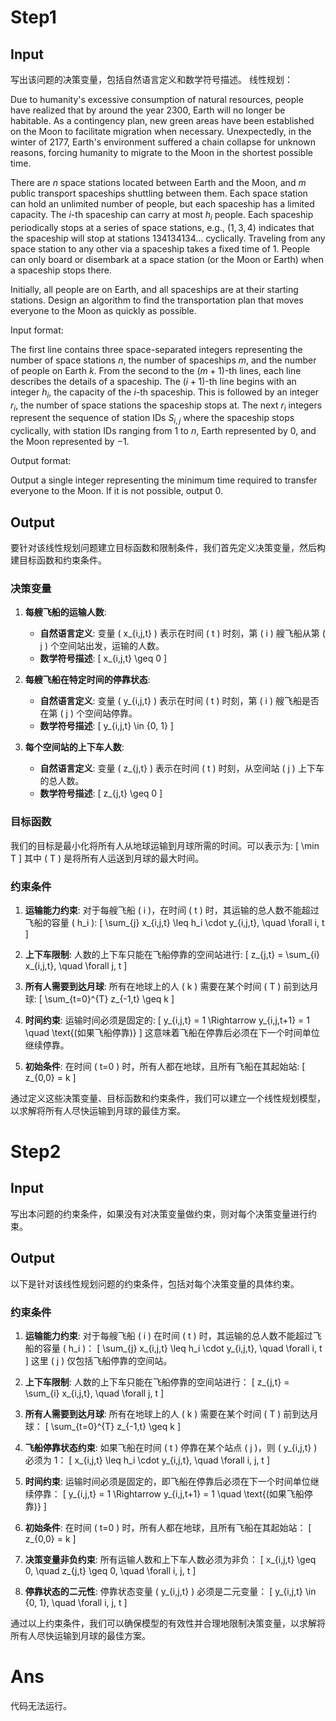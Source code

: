 # Step1

## Input

写出该问题的决策变量，包括自然语言定义和数学符号描述。
线性规划：

Due to humanity's excessive consumption of natural resources, people have realized that by around the year 2300, Earth will no longer be habitable.
As a contingency plan, new green areas have been established on the Moon to facilitate migration when necessary.
Unexpectedly, in the winter of 2177, Earth's environment suffered a chain collapse for unknown reasons, forcing humanity to migrate to the Moon in the shortest possible time.

There are $n$ space stations located between Earth and the Moon, and $m$ public transport spaceships shuttling between them.
Each space station can hold an unlimited number of people, but each spaceship has a limited capacity.
The $i$-th spaceship can carry at most $h_i$ people.
Each spaceship periodically stops at a series of space stations, e.g., $(1, 3, 4)$ indicates that the spaceship will stop at stations $134134134\ldots$ cyclically.
Traveling from any space station to any other via a spaceship takes a fixed time of $1$.
People can only board or disembark at a space station (or the Moon or Earth) when a spaceship stops there.

Initially, all people are on Earth, and all spaceships are at their starting stations.
Design an algorithm to find the transportation plan that moves everyone to the Moon as quickly as possible.

Input format:

The first line contains three space-separated integers representing the number of space stations $n$, the number of spaceships $m$, and the number of people on Earth $k$.
From the second to the $(m + 1)$-th lines, each line describes the details of a spaceship.
The $(i + 1)$-th line begins with an integer $h_i$, the capacity of the $i$-th spaceship.
This is followed by an integer $r_i$, the number of space stations the spaceship stops at.
The next $r_i$ integers represent the sequence of station IDs $S_{i,j}$ where the spaceship stops cyclically, with station IDs ranging from $1$ to $n$, Earth represented by $0$, and the Moon represented by $-1$.

Output format:

Output a single integer representing the minimum time required to transfer everyone to the Moon.
If it is not possible, output 0.

## Output

要针对该线性规划问题建立目标函数和限制条件，我们首先定义决策变量，然后构建目标函数和约束条件。

### 决策变量

1. **每艘飞船的运输人数**:
   - **自然语言定义**: 变量 \( x_{i,j,t} \) 表示在时间 \( t \) 时刻，第 \( i \) 艘飞船从第 \( j \) 个空间站出发，运输的人数。
   - **数学符号描述**:
     \[
     x_{i,j,t} \geq 0
     \]

2. **每艘飞船在特定时间的停靠状态**:
   - **自然语言定义**: 变量 \( y_{i,j,t} \) 表示在时间 \( t \) 时刻，第 \( i \) 艘飞船是否在第 \( j \) 个空间站停靠。
   - **数学符号描述**:
     \[
     y_{i,j,t} \in \{0, 1\}
     \]

3. **每个空间站的上下车人数**:
   - **自然语言定义**: 变量 \( z_{j,t} \) 表示在时间 \( t \) 时刻，从空间站 \( j \) 上下车的总人数。
   - **数学符号描述**:
     \[
     z_{j,t} \geq 0
     \]

### 目标函数

我们的目标是最小化将所有人从地球运输到月球所需的时间。可以表示为:
\[
\min T
\]
其中 \( T \) 是将所有人运送到月球的最大时间。

### 约束条件

1. **运输能力约束**:
   对于每艘飞船 \( i \)，在时间 \( t \) 时，其运输的总人数不能超过飞船的容量 \( h_i \):
   \[
   \sum_{j} x_{i,j,t} \leq h_i \cdot y_{i,j,t}, \quad \forall i, t
   \]

2. **上下车限制**:
   人数的上下车只能在飞船停靠的空间站进行:
   \[
   z_{j,t} = \sum_{i} x_{i,j,t}, \quad \forall j, t
   \]

3. **所有人需要到达月球**:
   所有在地球上的人 \( k \) 需要在某个时间 \( T \) 前到达月球:
   \[
   \sum_{t=0}^{T} z_{-1,t} \geq k
   \]

4. **时间约束**:
   运输时间必须是固定的:
   \[
   y_{i,j,t} = 1 \Rightarrow y_{i,j,t+1} = 1 \quad \text{(如果飞船停靠)}
   \]
   这意味着飞船在停靠后必须在下一个时间单位继续停靠。

5. **初始条件**:
   在时间 \( t=0 \) 时，所有人都在地球，且所有飞船在其起始站:
   \[
   z_{0,0} = k
   \]

通过定义这些决策变量、目标函数和约束条件，我们可以建立一个线性规划模型，以求解将所有人尽快运输到月球的最佳方案。

# Step2

## Input

写出本问题的约束条件，如果没有对决策变量做约束，则对每个决策变量进行约束。

## Output

以下是针对该线性规划问题的约束条件，包括对每个决策变量的具体约束。

### 约束条件

1. **运输能力约束**:
   对于每艘飞船 \( i \) 在时间 \( t \) 时，其运输的总人数不能超过飞船的容量 \( h_i \)：
   \[
   \sum_{j} x_{i,j,t} \leq h_i \cdot y_{i,j,t}, \quad \forall i, t
   \]
   这里 \( j \) 仅包括飞船停靠的空间站。

2. **上下车限制**:
   人数的上下车只能在飞船停靠的空间站进行：
   \[
   z_{j,t} = \sum_{i} x_{i,j,t}, \quad \forall j, t
   \]

3. **所有人需要到达月球**:
   所有在地球上的人 \( k \) 需要在某个时间 \( T \) 前到达月球：
   \[
   \sum_{t=0}^{T} z_{-1,t} \geq k
   \]

4. **飞船停靠状态约束**:
   如果飞船在时间 \( t \) 停靠在某个站点 \( j \)，则 \( y_{i,j,t} \) 必须为 1：
   \[
   x_{i,j,t} \leq h_i \cdot y_{i,j,t}, \quad \forall i, j, t
   \]

5. **时间约束**:
   运输时间必须是固定的，即飞船在停靠后必须在下一个时间单位继续停靠：
   \[
   y_{i,j,t} = 1 \Rightarrow y_{i,j,t+1} = 1 \quad \text{(如果飞船停靠)}
   \]

6. **初始条件**:
   在时间 \( t=0 \) 时，所有人都在地球，且所有飞船在其起始站：
   \[
   z_{0,0} = k
   \]

7. **决策变量非负约束**:
   所有运输人数和上下车人数必须为非负：
   \[
   x_{i,j,t} \geq 0, \quad z_{j,t} \geq 0, \quad \forall i, j, t
   \]

8. **停靠状态的二元性**:
   停靠状态变量 \( y_{i,j,t} \) 必须是二元变量：
   \[
   y_{i,j,t} \in \{0, 1\}, \quad \forall i, j, t
   \]

通过以上约束条件，我们可以确保模型的有效性并合理地限制决策变量，以求解将所有人尽快运输到月球的最佳方案。

# Ans

代码无法运行。
